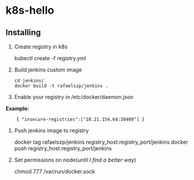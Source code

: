 # k8s-hello

## Installing

1. Create registry in k8s


    kubectl create -f registry.yml 

1. Build jenkins custom image
        
       cd jenkins/
       docker build -t rafaelszp/jenkins .
        
1. Enable your registry in /etc/docker/daemon.json

**Example:**

        { "insecure-registries":["10.21.154.64:30400"] }


1. Push jenkins image to registry


    docker tag rafaelszp/jenkins registry_host:registry_port/jenkins
    docker push registry_host:registry_port/jenkins 
    
1. Set permissions on node(_until I find a better way_)

    
    chmod 777 /var/run/docker.sock